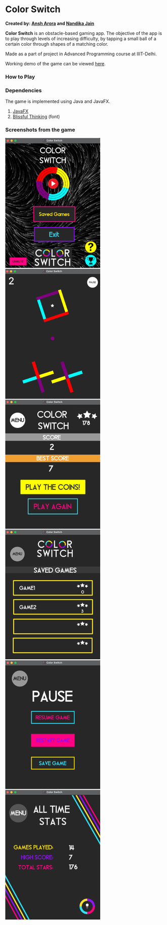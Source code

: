 # Color Switch

**Created by:
[Ansh Arora](https://github.com/arora-ansh) and [Nandika Jain](https://www.github.com/nandikajain)**

**Color Switch** is an obstacle-based gaming app. The objective of the app is to play through levels of increasing difficulty, by tapping a small ball of a certain color through shapes of a matching color.

Made as a part of project in Advanced Programming course at IIIT-Delhi.

Working demo of the game can be viewed [here](https://drive.google.com/file/d/12Lwa55EDFVIAmRXExNT1yo-yd0lqNvwv/view?usp=sharing).

### How to Play

### Dependencies

The game is implemented using Java and JavaFX.

1. [JavaFX](https://gluonhq.com/products/javafx/)
2. [Blissful Thinking](https://www.1001freefonts.com/blissful-thinking.font) (font)

### Screenshots from the game

<img src="/Final_Screenshots/MainMenu.png" alt="Main Menu" width="300"/>

<img src="/Final_Screenshots/Game2.png" alt="GamePlay" width="300" />

<img src="/Final_Screenshots/GameEnd.png" alt="GameEnd Menu" width="300" />

<img src="/Final_Screenshots/SavedGamesMenu.png" alt="Saved Games Menu" width="300" />

<img src="/Final_Screenshots/PauseMenu.png" alt="Pause Menu" width="300" />

<img src="/Final_Screenshots/StatsScreen.png" alt="GameStats" width="300" />
